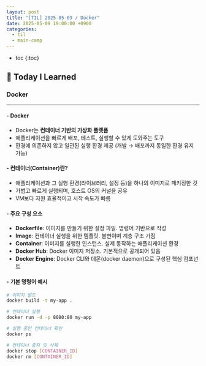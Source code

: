 ```yaml
---
layout: post
title: "[TIL] 2025-05-09 / Docker"
date: 2025-05-09 19:00:00 +0900
categories: 
  - til
  - main-camp
---
```


* toc
{:toc}

## 📖 Today I Learned
### Docker

---

#### - **Docker**
- Docker는 **컨테이너 기반의 가상화 플랫폼**
- 애플리케이션을 빠르게 배포, 테스트, 실행할 수 있게 도와주는 도구  
- 환경에 의존하지 않고 일관된 실행 환경 제공 (개발 → 배포까지 동일한 환경 유지 가능)

#### - **컨테이너(Container)란?**
- 애플리케이션과 그 실행 환경(라이브러리, 설정 등)을 하나의 이미지로 패키징한 것  
- 가볍고 빠르게 실행되며, 호스트 OS의 커널을 공유  
- VM보다 자원 효율적이고 시작 속도가 빠름

#### - **주요 구성 요소**
- **Dockerfile**: 이미지를 만들기 위한 설정 파일. 명령어 기반으로 작성  
- **Image**: 컨테이너 실행을 위한 템플릿. 불변이며 계층 구조 가짐  
- **Container**: 이미지를 실행한 인스턴스. 실제 동작하는 애플리케이션 환경  
- **Docker Hub**: Docker 이미지 저장소. 기본적으로 공개되어 있음  
- **Docker Engine**: Docker CLI와 데몬(docker daemon)으로 구성된 핵심 컴포넌트

#### - **기본 명령어 예시**

```bash
# 이미지 빌드
docker build -t my-app .

# 컨테이너 실행
docker run -d -p 8080:80 my-app

# 실행 중인 컨테이너 확인
docker ps

# 컨테이너 중지 및 삭제
docker stop [CONTAINER_ID]
docker rm [CONTAINER_ID]
```

<!-- --- -->

<!-- <h2> 💬 </h2> -->

<!-- <h4>  </h4> -->
